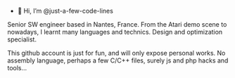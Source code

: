 - 👋 Hi, I’m @just-a-few-code-lines

Senior SW engineer based in Nantes, France. From the Atari demo scene to nowadays, I learnt many languages and technics. Design and optimization specialist.

This github account is just for fun, and will only expose personal works. No assembly language, perhaps a few C/C++ files, surely js and php hacks and tools...
